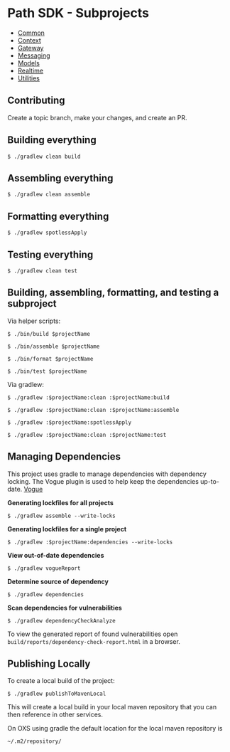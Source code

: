 # Path SDK - Subprojects

* [Common](common/README.md)
* [Context](context/README.md)
* [Gateway](gateway/README.md)
* [Messaging](messaging/README.md)
* [Models](models/README.md)
* [Realtime](realtime/README.md)
* [Utilities](utilities/README.md)

## Contributing
Create a topic branch, make your changes, and create an PR.

## Building everything

```shell
$ ./gradlew clean build
```

## Assembling everything

```shell
$ ./gradlew clean assemble
```

## Formatting everything

```shell
$ ./gradlew spotlessApply
```

## Testing everything

```shell
$ ./gradlew clean test
```

## Building, assembling, formatting, and testing a subproject

Via helper scripts:

```shell
$ ./bin/build $projectName
```

```shell
$ ./bin/assemble $projectName
```

```shell
$ ./bin/format $projectName
```

```shell
$ ./bin/test $projectName
```

Via gradlew:

```shell
$ ./gradlew :$projectName:clean :$projectName:build
```

```shell
$ ./gradlew :$projectName:clean :$projectName:assemble
```

```shell
$ ./gradlew :$projectName:spotlessApply
```

```shell
$ ./gradlew :$projectName:clean :$projectName:test
```

## Managing Dependencies

This project uses gradle to manage dependencies with dependency locking. The Vogue plugin is used to help keep the dependencies up-to-date. [Vogue](https://github.com/mxenabled/vogue)

**Generating lockfiles for all projects**

```shell
$ ./gradlew assemble --write-locks
```

**Generating lockfiles for a single project**

```shell
$ ./gradlew :$projectName:dependencies --write-locks
```

**View out-of-date dependencies**

```shell
$ ./gradlew vogueReport
```

**Determine source of dependency**

```shell
$ ./gradlew dependencies
```

**Scan dependencies for vulnerabilities**

```shell
$ ./gradlew dependencyCheckAnalyze
```
To view the generated report of found vulnerabilities open `build/reports/dependency-check-report.html` in a browser.

## Publishing Locally

To create a local build of the project:

```shell
$ ./gradlew publishToMavenLocal
```
This will create a local build in your local maven repository that you can
then reference in other services.

On OXS using gradle the default location for the local maven repository is
```shell
~/.m2/repository/
```
